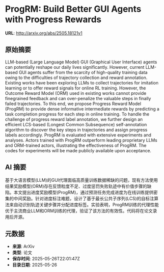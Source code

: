 # ProgRM: Build Better GUI Agents with Progress Rewards

**URL**: http://arxiv.org/abs/2505.18121v1

## 原始摘要

LLM-based (Large Language Model) GUI (Graphical User Interface) agents can
potentially reshape our daily lives significantly. However, current LLM-based
GUI agents suffer from the scarcity of high-quality training data owing to the
difficulties of trajectory collection and reward annotation. Existing works
have been exploring LLMs to collect trajectories for imitation learning or to
offer reward signals for online RL training. However, the Outcome Reward Model
(ORM) used in existing works cannot provide finegrained feedback and can
over-penalize the valuable steps in finally failed trajectories. To this end,
we propose Progress Reward Model (ProgRM) to provide dense informative
intermediate rewards by predicting a task completion progress for each step in
online training. To handle the challenge of progress reward label annotation,
we further design an efficient LCS-based (Longest Common Subsequence)
self-annotation algorithm to discover the key steps in trajectories and assign
progress labels accordingly. ProgRM is evaluated with extensive experiments and
analyses. Actors trained with ProgRM outperform leading proprietary LLMs and
ORM-trained actors, illustrating the effectiveness of ProgRM. The codes for
experiments will be made publicly available upon acceptance.


## AI 摘要

基于大语言模型(LLM)的GUI代理面临高质量训练数据稀缺的问题，现有方法使用结果奖励模型(ORM)存在反馈粒度不足、过度惩罚失败轨迹中有价值步骤的缺陷。本文提出进度奖励模型(ProgRM)，通过预测任务完成进度为在线训练提供密集的中间奖励。针对进度标注难题，设计了基于最长公共子序列(LCS)的自标注算法来自动识别轨迹关键步骤并分配进度标签。实验表明，ProgRM训练的代理性能优于主流商业LLM和ORM训练的代理，验证了该方法的有效性。代码将在论文录用后开源。

## 元数据

- **来源**: ArXiv
- **类型**: 论文
- **保存时间**: 2025-05-26T22:01:47Z
- **目录日期**: 2025-05-26

